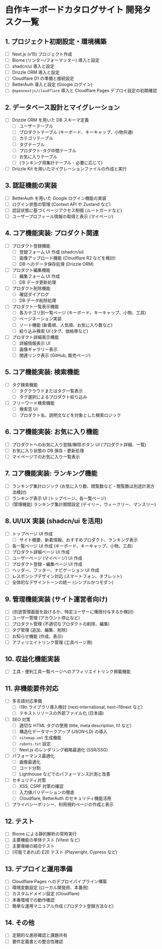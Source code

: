 # 自作キーボードカタログサイト 開発タスク一覧

## 1. プロジェクト初期設定・環境構築

- [ ] Next.js (v15) プロジェクト作成
- [ ] Biome (リンター/フォーマッター) 導入と設定
- [ ] shadcn/ui 導入と設定
- [ ] Drizzle ORM 導入と設定
- [ ] Cloudflare D1 の準備と接続設定
- [ ] BetterAuth 導入と設定 (Google ログイン)
- [ ] `@opennextjs/cloudflare` 導入と Cloudflare Pages デプロイ設定の初期確認

## 2. データベース設計とマイグレーション

- [ ] Drizzle ORM を用いた DB スキーマ定義
  - [ ] ユーザーテーブル
  - [ ] プロダクトテーブル (キーボード、キーキャップ、小物共通)
  - [ ] カテゴリテーブル
  - [ ] タグテーブル
  - [ ] プロダクト-タグ中間テーブル
  - [ ] お気に入りテーブル
  - [ ] (ランキング用集計テーブル - 必要に応じて)
- [ ] Drizzle Kit を用いたマイグレーションファイルの作成と実行

## 3. 認証機能の実装

- [ ] BetterAuth を用いた Google ログイン機能の実装
- [ ] ログイン状態の管理 (Context API や Zustand など)
- [ ] 認証状態に基づくページアクセス制御 (ルートガードなど)
- [ ] ユーザープロフィール情報の取得と表示 (マイページ)

## 4. コア機能実装: プロダクト関連

- [ ] プロダクト登録機能
  - [ ] 登録フォーム UI 作成 (shadcn/ui)
  - [ ] 画像アップロード機能 (Cloudflare R2 などを検討)
  - [ ] DB へのデータ保存処理 (Drizzle ORM)
- [ ] プロダクト編集機能
  - [ ] 編集フォーム UI 作成
  - [ ] DB データ更新処理
- [ ] プロダクト削除機能
  - [ ] 確認ダイアログ
  - [ ] DB データ削除処理
- [ ] プロダクト一覧表示機能
  - [ ] 各カテゴリ別一覧ページ (キーボード、キーキャップ、小物、工具)
  - [ ] ページネーション実装
  - [ ] ソート機能 (新着順、人気順、お気に入り数など)
  - [ ] 絞り込み検索 UI (タグ、価格帯など)
- [ ] プロダクト詳細表示機能
  - [ ] 詳細情報表示 UI
  - [ ] 画像ギャラリー表示
  - [ ] 関連リンク表示 (GitHub, 販売ページ)

## 5. コア機能実装: 検索機能

- [ ] タグ検索機能
  - [ ] タグクラウドまたはタグ一覧表示
  - [ ] タグ選択によるプロダクト絞り込み
- [ ] フリーワード検索機能
  - [ ] 検索窓 UI
  - [ ] プロダクト名、説明文などを対象とした検索ロジック

## 6. コア機能実装: お気に入り機能

- [ ] プロダクトへのお気に入り登録/解除ボタン UI (プロダクト詳細、一覧)
- [ ] お気に入り状態の DB 保存・更新処理
- [ ] マイページでのお気に入り一覧表示

## 7. コア機能実装: ランキング機能

- [ ] ランキング集計ロジック (お気に入り数、閲覧数など - 閲覧数は別途計測方法検討)
- [ ] ランキング表示 UI (トップページ、各一覧ページ)
- [ ] (管理機能) ランキング集計期間設定 (デイリー、ウィークリー、マンスリー)

## 8. UI/UX 実装 (shadcn/ui を活用)

- [ ] トップページ UI 作成
  - [ ] サイト概要、新着情報、おすすめプロダクト、ランキング表示
- [ ] 各一覧ページ UI 作成 (キーボード、キーキャップ、小物、工具)
- [ ] プロダクト詳細ページ UI 作成
- [ ] ユーザーページ (マイページ) UI 作成
- [ ] プロダクト登録・編集ページ UI 作成
- [ ] ヘッダー、フッター、ナビゲーション UI 作成
- [ ] レスポンシブデザイン対応 (スマートフォン、タブレット)
- [ ] 全体的なデザイントーンの統一 (シンプルかつモダン)

## 9. 管理機能実装 (サイト運営者向け)

- [ ] (別途管理画面を設けるか、特定ユーザーに権限付与するか検討)
- [ ] ユーザー管理 (アカウント停止など)
- [ ] プロダクト管理 (不適切なプロダクトの削除、編集)
- [ ] タグ管理 (追加、編集、削除)
- [ ] お知らせ機能 (作成、表示)
- [ ] アフィリエイトリンク管理 (工具ページ用)

## 10. 収益化機能実装

- [ ] 工具・便利工具一覧ページへのアフィリエイトリンク掲載機能

## 11. 非機能要件対応

- [ ] 多言語対応準備
  - [ ] i18n ライブラリ導入検討 (next-international, next-i18next など)
  - [ ] テキストリソースの外部ファイル化 (日本語)
- [ ] SEO 対策
  - [ ] 適切な HTML タグの使用 (title, meta description, h1 など)
  - [ ] 構造化データマークアップ (JSON-LD) の導入
  - [ ] `sitemap.xml` 生成機能
  - [ ] `robots.txt` 設定
  - [ ] Next.js のレンダリング戦略最適化 (SSR/SSG)
- [ ] パフォーマンス最適化
  - [ ] 画像最適化
  - [ ] コード分割
  - [ ] Lighthouse などでのパフォーマンス計測と改善
- [ ] セキュリティ対策
  - [ ] XSS, CSRF 対策の確認
  - [ ] 入力値バリデーションの徹底
  - [ ] Cloudflare, BetterAuth のセキュリティ機能活用
- [ ] プライバシーポリシー、利用規約ページの作成と表示

## 12. テスト

- [ ] Biome による静的解析の常時実行
- [ ] 主要機能の単体テスト (Vitest など)
- [ ] 主要導線の結合テスト
- [ ] (可能であれば) E2E テスト (Playwright, Cypress など)

## 13. デプロイと運用準備

- [ ] Cloudflare Pages へのデプロイパイプライン構築
- [ ] 環境変数設定 (ローカル開発用、本番用)
- [ ] カスタムドメイン設定 (Cloudflare)
- [ ] 本番環境での動作確認
- [ ] 簡単な運用マニュアル作成 (プロダクト登録方法など)

## 14. その他

- [ ] 定期的な進捗確認と課題共有
- [ ] 要件定義書との整合性確認
